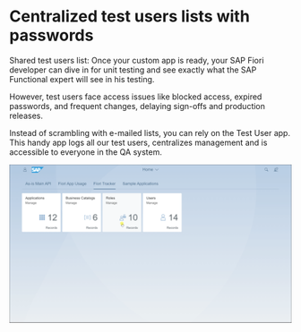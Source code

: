 # Centralized test users lists with passwords

Shared test users list: Once your custom app is ready, your SAP Fiori developer can dive in for unit testing and see exactly what the SAP Functional expert will see in his testing.

However, test users face access issues like blocked access, expired passwords, and frequent changes, delaying sign-offs and production releases.

Instead of scrambling with e-mailed lists, you can rely on the Test User app. This handy app logs all our test users, centralizes management and is accessible to everyone in the QA system.

[![](res/tu2.gif)](res/tu2.gif)